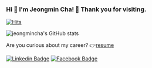 ### Hi 👋 I'm Jeongmin Cha! 🤗 Thank you for visiting. 

[![Hits](https://hits.seeyoufarm.com/api/count/incr/badge.svg?url=https%3A%2F%2Fgithub.com%2Fjeongmincha)](https://hits.seeyoufarm.com)

![jeongmincha's GitHub stats](https://github-readme-stats-jeongmincha.vercel.app/api?username=jeongmincha&show_icons=true&bg_color=30,e96443,904e95&title_color=fff&text_color=fff)

Are you curious about my career? 👉[resume](https://github.com/jeongmincha/resume)
  
[![Linkedin Badge](https://img.shields.io/badge/-LinkedIn-blue?style=flat-square&logo=Linkedin&logoColor=white&link=https://www.linkedin.com/in/jeongmincha/)](https://www.linkedin.com/in/jeongmincha/)
[![Facebook Badge](https://img.shields.io/badge/facebook-1877f2?style=flat-square&logo=facebook&logoColor=white&link=https://www.facebook.com/cjm9236)](https://www.facebook.com/cjm9236)               

<!--
- 🔭 I’m currently working on ...
- 🌱 I’m currently learning ...
- 👯 I’m looking to collaborate on ...
- 🤔 I’m looking for help with ...
- 💬 Ask me about ...
- 📫 How to reach me: ...
- 😄 Pronouns: ...
- ⚡ Fun fact: ...
-->